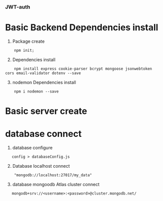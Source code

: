 ### JWT-auth

# Basic Backend Dependencies install 
1. Package create 
``` 
    npm init;
```
2. Dependencies install 
```
    npm install express cookie-parser bcrypt mongoose jsonwebtoken cors email-validator dotenv --save
```
3. nodemon Dependencies install
```
    npm i nodemon --save
```

# Basic server create 

# database connect 

1. database configure
 ```
    config > databaseConfig.js

 ```

2.  Database localhost connect 

```
    "mongodb://localhost:27017/my_data"
```

3. database mongoodb Atlas cluster connect 
 ```
    mongodb+srv://<username>:<password>@cluster.mongodb.net/
 ```